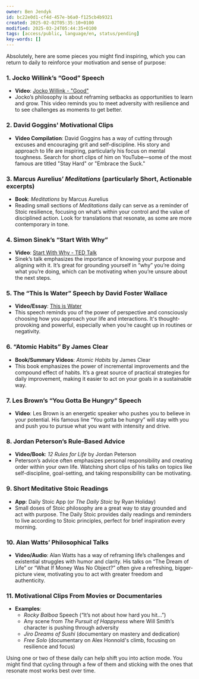 ```yaml
---
owner: Ben Jendyk
id: bc22e0d1-cf4d-457e-b6a0-f125cb4b9321
created: 2025-02-02T05:35:10+0100
modified: 2025-03-24T05:44:35+0100
tags: [access/public, language/en, status/pending]
key-words: []
---
```


Absolutely, here are some pieces you might find inspiring, which you can return to daily to reinforce your motivation and sense of purpose:

### 1. **Jocko Willink’s “Good” Speech**

- **Video**: [Jocko Willink - "Good"](https://www.youtube.com/watch?v=IdTMDpizis8)
- Jocko’s philosophy is about reframing setbacks as opportunities to learn and grow. This video reminds you to meet adversity with resilience and to see challenges as moments to get better.

### 2. **David Goggins' Motivational Clips**

- **Video Compilation**: David Goggins has a way of cutting through excuses and encouraging grit and self-discipline. His story and approach to life are inspiring, particularly his focus on mental toughness. Search for short clips of him on YouTube—some of the most famous are titled "Stay Hard" or "Embrace the Suck."

### 3. **Marcus Aurelius’ *Meditations*** (particularly Short, Actionable excerpts)

- **Book**: *Meditations* by Marcus Aurelius
- Reading small sections of *Meditations* daily can serve as a reminder of Stoic resilience, focusing on what’s within your control and the value of disciplined action. Look for translations that resonate, as some are more contemporary in tone.

### 4. **Simon Sinek’s “Start With Why”**

- **Video**: [Start With Why - TED Talk](https://www.ted.com/talks/simon_sinek_how_great_leaders_inspire_action)
- Sinek’s talk emphasizes the importance of knowing your purpose and aligning with it. It’s great for grounding yourself in “why” you’re doing what you’re doing, which can be motivating when you’re unsure about the next steps.

### 5. **The “This Is Water” Speech by David Foster Wallace**

- **Video/Essay**: [This is Water](https://www.youtube.com/watch?v=8CrOL-ydFMI)
- This speech reminds you of the power of perspective and consciously choosing how you approach your life and interactions. It's thought-provoking and powerful, especially when you’re caught up in routines or negativity.

### 6. **“Atomic Habits” By James Clear**

- **Book/Summary Videos**: *Atomic Habits* by James Clear
- This book emphasizes the power of incremental improvements and the compound effect of habits. It’s a great source of practical strategies for daily improvement, making it easier to act on your goals in a sustainable way.

### 7. **Les Brown’s “You Gotta Be Hungry” Speech**

- **Video**: Les Brown is an energetic speaker who pushes you to believe in your potential. His famous line “You gotta be hungry” will stay with you and push you to pursue what you want with intensity and drive.

### 8. **Jordan Peterson’s Rule-Based Advice**

- **Video/Book**: *12 Rules for Life* by Jordan Peterson
- Peterson’s advice often emphasizes personal responsibility and creating order within your own life. Watching short clips of his talks on topics like self-discipline, goal-setting, and taking responsibility can be motivating.

### 9. **Short Meditative Stoic Readings**

- **App**: Daily Stoic App (or *The Daily Stoic* by Ryan Holiday)
- Small doses of Stoic philosophy are a great way to stay grounded and act with purpose. The Daily Stoic provides daily readings and reminders to live according to Stoic principles, perfect for brief inspiration every morning.

### 10. **Alan Watts’ Philosophical Talks**

- **Video/Audio**: Alan Watts has a way of reframing life’s challenges and existential struggles with humor and clarity. His talks on “The Dream of Life” or “What If Money Was No Object?” often give a refreshing, bigger-picture view, motivating you to act with greater freedom and authenticity.

### 11. **Motivational Clips From Movies or Documentaries**

- **Examples**:
  - *Rocky Balboa* Speech (“It’s not about how hard you hit…”)
  - Any scene from *The Pursuit of Happyness* where Will Smith’s character is pushing through adversity
  - *Jiro Dreams of Sushi* (documentary on mastery and dedication)
  - *Free Solo* (documentary on Alex Honnold's climb, focusing on resilience and focus)

Using one or two of these daily can help shift you into action mode. You might find that cycling through a few of them and sticking with the ones that resonate most works best over time.
